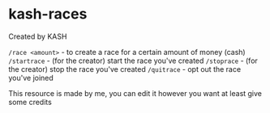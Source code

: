 # kash-races
Created by KASH

`/race <amount>` - to create a race for a certain amount of money (cash)
`/startrace` - (for the creator) start the race you've created
`/stoprace` - (for the creator) stop the race you've created
`/quitrace` - opt out the race you've joined

This resource is made by me, you can edit it however you want at least give some credits
